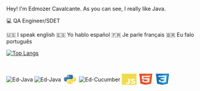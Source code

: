 Hey! I'm Edmozer Cavalcante. As you can see, I really like Java. 

💻 QA Engineer/SDET

🇺🇸 I speak english
🇪🇸 Yo hablo español 
🇫🇷 Je parle français
🇧🇷 Eu falo português

[![Top Langs](https://github-readme-stats.vercel.app/api/top-langs/?username=edmozer&layout=donut-vertical)](https://github.com/anuraghazra/github-readme-stats)
##
<div style="display: inline_block"><br>
  <img align="center" alt="Ed-Java" height="30" width="40" src="https://cdn.jsdelivr.net/gh/devicons/devicon/icons/java/java-original.svg">
  <img align="center" alt="Ed-Java" height="30" width="40" src="https://cdn.jsdelivr.net/gh/devicons/devicon/icons/selenium/selenium-original.svg">
  <img align="center" alt="Ed-Python" height="30" width="40" src="https://raw.githubusercontent.com/devicons/devicon/master/icons/python/python-original.svg">
  <img align="center" alt="Ed-Cucumber" height="30" width="40" src="https://cdn.jsdelivr.net/gh/devicons/devicon/icons/cucumber/cucumber-plain.svg">   
  <img align="center" alt="Ed-Js" height="30" width="40" src="https://raw.githubusercontent.com/devicons/devicon/master/icons/javascript/javascript-plain.svg">
  <img align="center" alt="Ed-HTML" height="30" width="40" src="https://raw.githubusercontent.com/devicons/devicon/master/icons/html5/html5-original.svg">
  <img align="center" alt="Ed-CSS" height="30" width="40" src="https://raw.githubusercontent.com/devicons/devicon/master/icons/css3/css3-original.svg">
</div>
